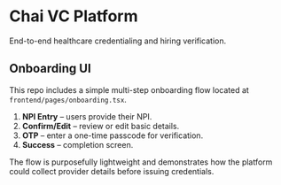 # Chai VC Platform

End-to-end healthcare credentialing and hiring verification.

## Onboarding UI

This repo includes a simple multi-step onboarding flow located at
`frontend/pages/onboarding.tsx`.

1. **NPI Entry** – users provide their NPI.
2. **Confirm/Edit** – review or edit basic details.
3. **OTP** – enter a one-time passcode for verification.
4. **Success** – completion screen.

The flow is purposefully lightweight and demonstrates how the platform
could collect provider details before issuing credentials.
